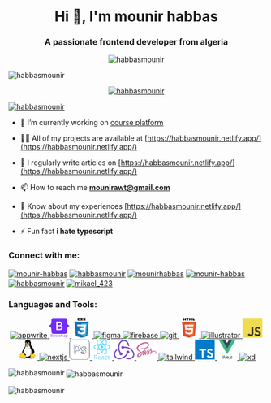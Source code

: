 <h1 align="center">Hi 👋, I'm mounir habbas</h1>
<h3 align="center">A passionate frontend developer from algeria</h3>

<p align="center"> <img  src="https://profile-counter.glitch.me/HabbasMounir/count.svg" alt="habbasmounir" /></p>


<p align="left"> <img src="https://komarev.com/ghpvc/?username=habbasmounir&label=Profile%20views&color=0e75b6&style=flat" alt="habbasmounir" /> </p>
<p align="center"> <a href="https://github.com/ryo-ma/github-profile-trophy"><img src="https://github-profile-trophy.vercel.app/?username=habbasmounir" alt="habbasmounir" /></a> </p>

<p align="left"> <a href="https://twitter.com/habbasmounir" target="blank"><img src="https://img.shields.io/twitter/follow/habbasmounir?logo=twitter&style=for-the-badge" alt="habbasmounir" /></a> </p>

- 🔭 I’m currently working on [course platform](https://marketingscs.netlify.app/Conti)

- 👨‍💻 All of my projects are available at [https://habbasmounir.netlify.app/](https://habbasmounir.netlify.app/)

- 📝 I regularly write articles on [https://habbasmounir.netlify.app/](https://habbasmounir.netlify.app/)

- 📫 How to reach me **mounirawt@gmail.com**

- 📄 Know about my experiences [https://habbasmounir.netlify.app/](https://habbasmounir.netlify.app/)

- ⚡ Fun fact **i hate typescript**

<h3 align="left">Connect with me:</h3>
<p align="left">
<a href="https://codepen.io/mounir-habbas" target="blank"><img align="center" src="https://raw.githubusercontent.com/rahuldkjain/github-profile-readme-generator/master/src/images/icons/Social/codepen.svg" alt="mounir-habbas" height="30" width="40" /></a>
<a href="https://twitter.com/habbasmounir" target="blank"><img align="center" src="https://raw.githubusercontent.com/rahuldkjain/github-profile-readme-generator/master/src/images/icons/Social/twitter.svg" alt="habbasmounir" height="30" width="40" /></a>
<a href="https://linkedin.com/in/mounirhabbas" target="blank"><img align="center" src="https://raw.githubusercontent.com/rahuldkjain/github-profile-readme-generator/master/src/images/icons/Social/linked-in-alt.svg" alt="mounirhabbas" height="30" width="40" /></a>
<a href="https://stackoverflow.com/users/mounir-habbas" target="blank"><img align="center" src="https://raw.githubusercontent.com/rahuldkjain/github-profile-readme-generator/master/src/images/icons/Social/stack-overflow.svg" alt="mounir-habbas" height="30" width="40" /></a>
<a href="https://fb.com/habbasmounir" target="blank"><img align="center" src="https://raw.githubusercontent.com/rahuldkjain/github-profile-readme-generator/master/src/images/icons/Social/facebook.svg" alt="habbasmounir" height="30" width="40" /></a>
<a href="https://instagram.com/mikael_423" target="blank"><img align="center" src="https://raw.githubusercontent.com/rahuldkjain/github-profile-readme-generator/master/src/images/icons/Social/instagram.svg" alt="mikael_423" height="30" width="40" /></a>
</p>

<h3 align="left">Languages and Tools:</h3>
<p align="center"> <a href="https://appwrite.io" target="_blank" rel="noreferrer"> <img src="https://www.vectorlogo.zone/logos/appwriteio/appwriteio-icon.svg" alt="appwrite" width="40" height="40"/> </a> <a href="https://getbootstrap.com" target="_blank" rel="noreferrer"> <img src="https://raw.githubusercontent.com/devicons/devicon/master/icons/bootstrap/bootstrap-plain-wordmark.svg" alt="bootstrap" width="40" height="40"/> </a> <a href="https://www.w3schools.com/css/" target="_blank" rel="noreferrer"> <img src="https://raw.githubusercontent.com/devicons/devicon/master/icons/css3/css3-original-wordmark.svg" alt="css3" width="40" height="40"/> </a> <a href="https://www.figma.com/" target="_blank" rel="noreferrer"> <img src="https://www.vectorlogo.zone/logos/figma/figma-icon.svg" alt="figma" width="40" height="40"/> </a> <a href="https://firebase.google.com/" target="_blank" rel="noreferrer"> <img src="https://www.vectorlogo.zone/logos/firebase/firebase-icon.svg" alt="firebase" width="40" height="40"/> </a> <a href="https://git-scm.com/" target="_blank" rel="noreferrer"> <img src="https://www.vectorlogo.zone/logos/git-scm/git-scm-icon.svg" alt="git" width="40" height="40"/> </a> <a href="https://www.w3.org/html/" target="_blank" rel="noreferrer"> <img src="https://raw.githubusercontent.com/devicons/devicon/master/icons/html5/html5-original-wordmark.svg" alt="html5" width="40" height="40"/> </a> <a href="https://www.adobe.com/in/products/illustrator.html" target="_blank" rel="noreferrer"> <img src="https://www.vectorlogo.zone/logos/adobe_illustrator/adobe_illustrator-icon.svg" alt="illustrator" width="40" height="40"/> </a> <a href="https://developer.mozilla.org/en-US/docs/Web/JavaScript" target="_blank" rel="noreferrer"> <img src="https://raw.githubusercontent.com/devicons/devicon/master/icons/javascript/javascript-original.svg" alt="javascript" width="40" height="40"/> </a> <a href="https://www.linux.org/" target="_blank" rel="noreferrer"> <img src="https://raw.githubusercontent.com/devicons/devicon/master/icons/linux/linux-original.svg" alt="linux" width="40" height="40"/> </a> <a href="https://nextjs.org/" target="_blank" rel="noreferrer"> <img src="https://cdn.worldvectorlogo.com/logos/nextjs-2.svg" alt="nextjs" width="40" height="40"/> </a> <a href="https://www.photoshop.com/en" target="_blank" rel="noreferrer"> <img src="https://raw.githubusercontent.com/devicons/devicon/master/icons/photoshop/photoshop-line.svg" alt="photoshop" width="40" height="40"/> </a> <a href="https://reactjs.org/" target="_blank" rel="noreferrer"> <img src="https://raw.githubusercontent.com/devicons/devicon/master/icons/react/react-original-wordmark.svg" alt="react" width="40" height="40"/> </a> <a href="https://redux.js.org" target="_blank" rel="noreferrer"> <img src="https://raw.githubusercontent.com/devicons/devicon/master/icons/redux/redux-original.svg" alt="redux" width="40" height="40"/> </a> <a href="https://sass-lang.com" target="_blank" rel="noreferrer"> <img src="https://raw.githubusercontent.com/devicons/devicon/master/icons/sass/sass-original.svg" alt="sass" width="40" height="40"/> </a> <a href="https://tailwindcss.com/" target="_blank" rel="noreferrer"> <img src="https://www.vectorlogo.zone/logos/tailwindcss/tailwindcss-icon.svg" alt="tailwind" width="40" height="40"/> </a> <a href="https://www.typescriptlang.org/" target="_blank" rel="noreferrer"> <img src="https://raw.githubusercontent.com/devicons/devicon/master/icons/typescript/typescript-original.svg" alt="typescript" width="40" height="40"/> </a> <a href="https://vuejs.org/" target="_blank" rel="noreferrer"> <img src="https://raw.githubusercontent.com/devicons/devicon/master/icons/vuejs/vuejs-original-wordmark.svg" alt="vuejs" width="40" height="40"/> </a> <a href="https://www.adobe.com/products/xd.html" target="_blank" rel="noreferrer"> <img src="https://cdn.worldvectorlogo.com/logos/adobe-xd.svg" alt="xd" width="40" height="40"/> </a> </p>

<p><img align="left" src="https://github-readme-stats.vercel.app/api/top-langs?username=habbasmounir&show_icons=true&locale=en&layout=compact" alt="habbasmounir" /></p>

<p>&nbsp;<img align="center" src="https://github-readme-stats.vercel.app/api?username=habbasmounir&show_icons=true&locale=en" alt="habbasmounir" /></p>

<p><img align="center" src="https://github-readme-streak-stats.herokuapp.com/?user=habbasmounir&" alt="habbasmounir" /></p>
